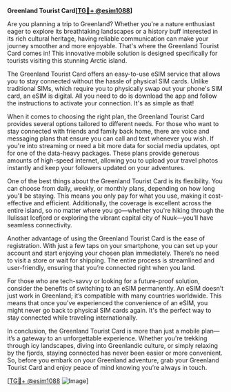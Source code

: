 **Greenland Tourist Card[[TG💪+ @esim1088](https://t.me/s/esim1088)]**

Are you planning a trip to Greenland? Whether you're a nature enthusiast eager to explore its breathtaking landscapes or a history buff interested in its rich cultural heritage, having reliable communication can make your journey smoother and more enjoyable. That's where the Greenland Tourist Card comes in! This innovative mobile solution is designed specifically for tourists visiting this stunning Arctic island.

The Greenland Tourist Card offers an easy-to-use eSIM service that allows you to stay connected without the hassle of physical SIM cards. Unlike traditional SIMs, which require you to physically swap out your phone's SIM card, an eSIM is digital. All you need to do is download the app and follow the instructions to activate your connection. It's as simple as that!

When it comes to choosing the right plan, the Greenland Tourist Card provides several options tailored to different needs. For those who want to stay connected with friends and family back home, there are voice and messaging plans that ensure you can call and text whenever you wish. If you're into streaming or need a bit more data for social media updates, opt for one of the data-heavy packages. These plans provide generous amounts of high-speed internet, allowing you to upload your travel photos instantly and keep your followers updated on your adventures.

One of the best things about the Greenland Tourist Card is its flexibility. You can choose from daily, weekly, or monthly plans, depending on how long you'll be staying. This means you only pay for what you use, making it cost-effective and efficient. Additionally, the coverage is excellent across the entire island, so no matter where you go—whether you're hiking through the Ilulissat Icefjord or exploring the vibrant capital city of Nuuk—you’ll have seamless connectivity.

Another advantage of using the Greenland Tourist Card is the ease of registration. With just a few taps on your smartphone, you can set up your account and start enjoying your chosen plan immediately. There’s no need to visit a store or wait for shipping. The entire process is streamlined and user-friendly, ensuring that you’re connected right when you land.

For those who are tech-savvy or looking for a future-proof solution, consider the benefits of switching to an eSIM permanently. An eSIM doesn’t just work in Greenland; it’s compatible with many countries worldwide. This means that once you've experienced the convenience of an eSIM, you might never go back to physical SIM cards again. It's the perfect way to stay connected while traveling internationally.

In conclusion, the Greenland Tourist Card is more than just a mobile plan—it’s a gateway to an unforgettable experience. Whether you're trekking through icy landscapes, diving into Greenlandic culture, or simply relaxing by the fjords, staying connected has never been easier or more convenient. So, before you embark on your Greenland adventure, grab your Greenland Tourist Card and enjoy peace of mind knowing you’re always in touch.

[[TG💪+ @esim1088](https://t.me/s/esim1088) ![Image](https://i.postimg.cc/Y0z9fWf4/image.png)]
